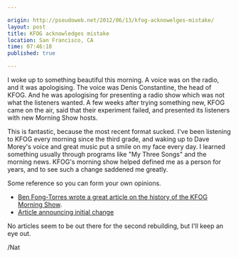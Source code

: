 ```yaml
---

origin: http://pseudoweb.net/2012/06/13/kfog-acknowelges-mistake/
layout: post
title: KFOG acknowledges mistake
location: San Francisco, CA
time: 07:46:18
published: true

---
```


I woke up to something beautiful this morning. A voice was on the radio, and it was apologising. The voice was Denis Constantine, the head of KFOG. And he was apologising for presenting a radio show which was not what the listeners wanted. A few weeks after trying something new, KFOG came on the air, said that their experiment failed, and presented its listeners with new Morning Show hosts.

This is fantastic, because the most recent format sucked. I've been listening to KFOG every morning since the third grade, and waking up to Dave Morey's voice and great music put a smile on my face every day. I learned something usually through programs like "My Three Songs" and the morning news. KFOG's morning show helped defined me as a person for years, and to see such a change saddened me greatly.

Some reference so you can form your own opinions.

 * [Ben Fong-Torres wrote a great article on the history of the KFOG Morning Show](http://www.sfgate.com/cgi-bin/article.cgi?f=/c/a/2012/06/10/PKIF1OPLI0.DTL&ao=all).
 * [Article announcing initial change](http://www.allaccess.com/net-news/archive/story/105995/kfog-announces-new-morning-show)

No articles seem to be out there for the second rebuilding, but I'll keep an eye out.

/Nat
